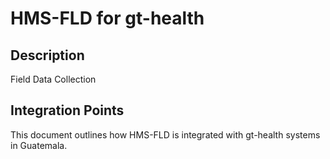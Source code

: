 # HMS-FLD for gt-health

## Description

Field Data Collection

## Integration Points

This document outlines how HMS-FLD is integrated with gt-health systems in Guatemala.
